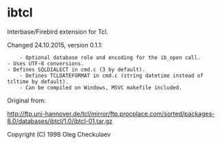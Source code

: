 # ibtcl

Interbase/Firebird extension for Tcl.

Changed 24.10.2015, version 0.1.1:

        - Optional database role and encoding for the ib_open call.
	- Uses UTF-8 conversions.
	- Defines SQLDIALECT in cmd.c (3 by default).
        - Defines TCLDATEFORMAT in cmd.c (string datetime instead of tcltime by default).
        - Can be compiled on Windows, MSVC makefile included.

Original from:

http://ftp.uni-hannover.de/tcl/mirror/ftp.procplace.com/sorted/packages-8.0/databases/ibtcl/1.0/ibtcl-01.tar.gz

Copyright (C) 1998 Oleg Checkulaev



